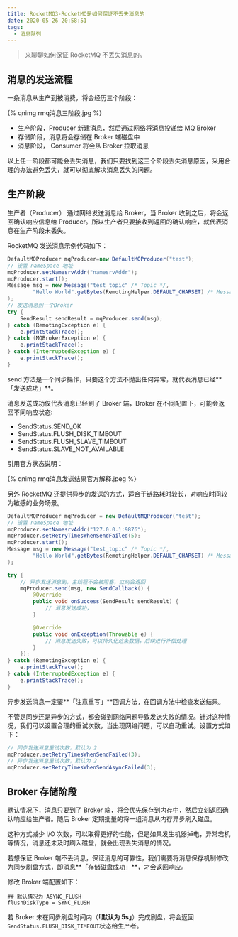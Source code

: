 ```yaml
---
title: RocketMQ3-RocketMQ是如何保证不丢失消息的
date: 2020-05-26 20:58:51
tags:
  - 消息队列
---
```


> 来聊聊如何保证 RocketMQ 不丢失消息的。

## 消息的发送流程

一条消息从生产到被消费，将会经历三个阶段：

{% qnimg rmq消息三阶段.jpg %}

- 生产阶段，Producer 新建消息，然后通过网络将消息投递给 MQ Broker
- 存储阶段，消息将会存储在 Broker 端磁盘中
- 消息阶段， Consumer 将会从 Broker 拉取消息

以上任一阶段都可能会丢失消息，我们只要找到这三个阶段丢失消息原因，采用合理的办法避免丢失，就可以彻底解决消息丢失的问题。

## 生产阶段

生产者（Producer） 通过网络发送消息给 Broker，当 Broker 收到之后，将会返回确认响应信息给 Producer。所以生产者只要接收到返回的确认响应，就代表消息在生产阶段未丢失。

RocketMQ 发送消息示例代码如下：

```java
DefaultMQProducer mqProducer=new DefaultMQProducer("test");
// 设置 nameSpace 地址
mqProducer.setNamesrvAddr("namesrvAddr");
mqProducer.start();
Message msg = new Message("test_topic" /* Topic */,
        "Hello World".getBytes(RemotingHelper.DEFAULT_CHARSET) /* Message body */
);
// 发送消息到一个Broker
try {
    SendResult sendResult = mqProducer.send(msg);
} catch (RemotingException e) {
    e.printStackTrace();
} catch (MQBrokerException e) {
    e.printStackTrace();
} catch (InterruptedException e) {
    e.printStackTrace();
}
```

send 方法是一个同步操作，只要这个方法不抛出任何异常，就代表消息已经**「发送成功」**。

消息发送成功仅代表消息已经到了 Broker 端，Broker 在不同配置下，可能会返回不同响应状态:

- SendStatus.SEND_OK
- SendStatus.FLUSH_DISK_TIMEOUT
- SendStatus.FLUSH_SLAVE_TIMEOUT
- SendStatus.SLAVE_NOT_AVAILABLE

引用官方状态说明：

{% qnimg rmq消息发送结果官方解释.jpeg %}

另外 RocketMQ 还提供异步的发送的方式，适合于链路耗时较长，对响应时间较为敏感的业务场景。

```java
DefaultMQProducer mqProducer = new DefaultMQProducer("test");
// 设置 nameSpace 地址
mqProducer.setNamesrvAddr("127.0.0.1:9876");
mqProducer.setRetryTimesWhenSendFailed(5);
mqProducer.start();
Message msg = new Message("test_topic" /* Topic */,
        "Hello World".getBytes(RemotingHelper.DEFAULT_CHARSET) /* Message body */
);

try {
    // 异步发送消息到，主线程不会被阻塞，立刻会返回
    mqProducer.send(msg, new SendCallback() {
        @Override
        public void onSuccess(SendResult sendResult) {
            // 消息发送成功，
        }

        @Override
        public void onException(Throwable e) {
            // 消息发送失败，可以持久化这条数据，后续进行补偿处理
        }
    });
} catch (RemotingException e) {
    e.printStackTrace();
} catch (InterruptedException e) {
    e.printStackTrace();
}
```

异步发送消息一定要**「注意重写」**回调方法，在回调方法中检查发送结果。

不管是同步还是异步的方式，都会碰到网络问题导致发送失败的情况。针对这种情况，我们可以设置合理的重试次数，当出现网络问题，可以自动重试。设置方式如下：

```java
// 同步发送消息重试次数，默认为 2
mqProducer.setRetryTimesWhenSendFailed(3);
// 异步发送消息重试次数，默认为 2
mqProducer.setRetryTimesWhenSendAsyncFailed(3);
```

## Broker 存储阶段

默认情况下，消息只要到了 Broker 端，将会优先保存到内存中，然后立刻返回确认响应给生产者。随后 Broker 定期批量的将一组消息从内存异步刷入磁盘。

这种方式减少 I/O 次数，可以取得更好的性能，但是如果发生机器掉电，异常宕机等情况，消息还未及时刷入磁盘，就会出现丢失消息的情况。

若想保证 Broker 端不丢消息，保证消息的可靠性，我们需要将消息保存机制修改为同步刷盘方式，即消息**「存储磁盘成功」**，才会返回响应。

修改 Broker 端配置如下：

```
## 默认情况为 ASYNC_FLUSH 
flushDiskType = SYNC_FLUSH 
```

若 Broker 未在同步刷盘时间内（**「默认为 5s」**）完成刷盘，将会返回`SendStatus.FLUSH_DISK_TIMEOUT`状态给生产者。

